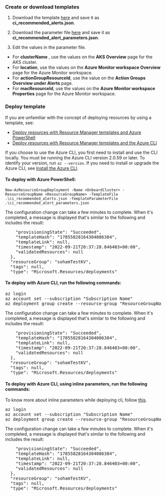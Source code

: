 ### Create or download templates

1. Download the template [here](https://github.com/Azure/prometheus-collector/blob/main/mixins/kubernetes/rules/recording_and_alerting_rules/templates/ci_recommended_alerts.json) and save it as **ci_recommended_alerts.json**.

2. Download the parameter file [here](https://github.com/Azure/prometheus-collector/blob/soham/armParametersJson/mixins/kubernetes/rules/recording_and_alerting_rules/templates/ci_recommended_alert_parameters.json) and save it as **ci_recommended_alert_parameters.json**.

3. Edit the values in the parameter file.

  - For **clusterName** , use the values on the **AKS Overview** page for the AKS cluster.
  - For **location**, use the values on the **Azure Monitor workspace Overview** page for the Azure Monitor workspace. 
  - For **actionGroupResourceId**, use the value on the **Action Groups Overview under Alerts** page.
  - For **macResourceId**, use the values on the **Azure Monitor workspace Properties** page for the Azure Monitor workspace. 
  
### Deploy template

If you are unfamiliar with the concept of deploying resources by using a template, see:

* [Deploy resources with Resource Manager templates and Azure PowerShell](https://learn.microsoft.com/en-us/azure/azure-resource-manager/templates/deploy-powershell)
* [Deploy resources with Resource Manager templates and the Azure CLI](https://learn.microsoft.com/en-us/azure/azure-resource-manager/templates/deploy-cli)

If you choose to use the Azure CLI, you first need to install and use the CLI locally. You must be running the Azure CLI version 2.0.59 or later. To identify your version, run `az --version`. If you need to install or upgrade the Azure CLI, see [Install the Azure CLI](https://learn.microsoft.com/en-us/cli/azure/install-azure-cli).

#### To deploy with Azure PowerShell:

`
New-AzResourceGroupDeployment -Name <OnboardCluster> -ResourceGroupName <ResourceGroupName> -TemplateFile .\ci_recommended_alerts.json -TemplateParameterFile .\ci_recommended_alert_parameters.json
`

The configuration change can take a few minutes to complete. When it's completed, a message is displayed that's similar to the following and includes the result:

<pre>
    "provisioningState": "Succeeded",
    "templateHash": "17855828164304086384",
    "templateLink": null,
    "timestamp": "2022-09-21T20:37:28.846403+00:00",
    "validatedResources": null
  },
  "resourceGroup": "sohamTestKV",
  "tags": null,
  "type": "Microsoft.Resources/deployments"
</pre>

#### To deploy with Azure CLI, run the following commands:

<pre>
az login
az account set --subscription "Subscription Name"
az deployment group create --resource-group "ResourceGroupName" --template-file ci_recommended_alerts.json --parameters ci_recommended_alert_parameters.json
</pre>

The configuration change can take a few minutes to complete. When it's completed, a message is displayed that's similar to the following and includes the result:

<pre>
    "provisioningState": "Succeeded",
    "templateHash": "17855828164304086384",
    "templateLink": null,
    "timestamp": "2022-09-21T20:37:28.846403+00:00",
    "validatedResources": null
  },
  "resourceGroup": "sohamTestKV",
  "tags": null,
  "type": "Microsoft.Resources/deployments"
</pre>

#### To deploy with Azure CLI, using inline parameters, run the following commands:
To know more about inline parameters while deploying cli, follow [this](https://learn.microsoft.com/en-us/azure/azure-resource-manager/templates/deploy-cli).

<pre>
az login
az account set --subscription "Subscription Name"
az deployment group create --resource-group "ResourceGroupName" --template-file ci_recommended_alerts.json --parameters clusterName='Cluster Name' actionGroupResourceId='action group resource id' macResourceId='mac resource id' location='mac location'
</pre>

The configuration change can take a few minutes to complete. When it's completed, a message is displayed that's similar to the following and includes the result:

<pre>
    "provisioningState": "Succeeded",
    "templateHash": "17855828164304086384",
    "templateLink": null,
    "timestamp": "2022-09-21T20:37:28.846403+00:00",
    "validatedResources": null
  },
  "resourceGroup": "sohamTestKV",
  "tags": null,
  "type": "Microsoft.Resources/deployments"
</pre>